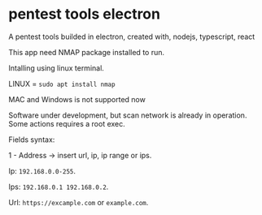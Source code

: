 # pentest tools electron
A pentest tools builded in electron, created with, nodejs, typescript, react

This app need NMAP package installed to run.

Intalling using linux terminal.

LINUX = ```sudo apt install nmap```

MAC and Windows is not supported now

Software under development, but scan network is already in operation. Some actions requires a root exec.

Fields syntax:

1 - Address -> insert url, ip, ip range or ips.                                                                                                                                                            

Ip: ```192.168.0.0-255```.                                                                                                                                                       

Ips: ```192.168.0.1 192.168.0.2```.                                                                                                                                                                         

Url: ```https://excample.com``` or ```example.com```.

